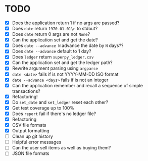 # TODO
- [x] Does the application return 1 if no args are passed?
- [x] Does `date` return `1970-01-01\n` to stdout?
- [X] Does `date` return 0 args are not `None`?
- [X] Can the application set and get the date?
- [X] Does `date --advance N` advance the date by `N` days??
- [X] Does `date --advance` default to 1 day?
- [X] Does `ledger` return `superpy_ledger.csv`
- [X] Can the application set and get the ledger path?
- [X] Rewrite argument parsing using `argparse`
- [X] `date <date>` fails if <date> is not YYYY-MM-DD ISO format
- [X] `date --advance <days>` fails if <days> is not an integer
- [X] Can the application remember and recall a sequence of simple transactions?
- [X] Refactoring!
- [X] Do `set_date` and `set_ledger` reset each other?
- [X] Get test coverage up to 100%
- [X] Does `report` fail if there`s no ledger file?
- [X] Refactoring
- [X] CSV file formats
- [X] Output formatting
- [ ] Clean up git history
- [ ] Helpful error messages
- [ ] Can the user sell items as well as buying them?
- [ ] JSON file formats
